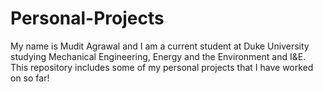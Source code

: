 # Personal-Projects

My name is Mudit Agrawal and I am a current student at Duke University studying Mechanical Engineering, Energy and the Environment and I&E.
This repository includes some of my personal projects that I have worked on so far! 
